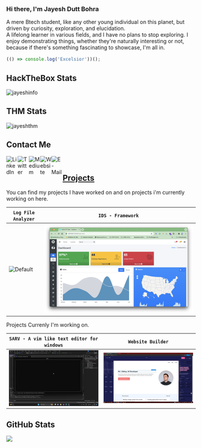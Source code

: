 
### Hi there, I'm Jayesh Dutt Bohra
A mere Btech student, like any other young individual on this planet, but driven by curiosity, exploration, and elucidation.<br>
A lifelong learner in various fields, and I have no plans to stop exploring. I enjoy demonstrating things, whether they're naturally interesting or not, because if there's something fascinating to showcase, I'm all in. 

```javascript
(() => console.log('Excelsior'))();
```

## HackTheBox Stats
![jayeshinfo](http://www.hackthebox.eu/badge/image/395271)

## THM Stats
![jayeshthm](https://tryhackme-badges.s3.amazonaws.com/TheMaxFort.png)

## Contact Me
<a href="https://www.linkedin.com/in/jayesh-dutt-bohra/" target="_blank">
  <img align="left" alt="LinkedIn" width="30px" src="https://img.icons8.com/color/48/000000/linkedin.png"/>
</a>
<a href="https://twitter.com/bohrajayesh" target="_blank">
  <img align="left" alt="Twitter" width="30px" src="https://img.icons8.com/color/48/000000/twitter.png"/>
</a>
<a href="https://bohrajayesh.medium.com/" target="_blank">
  <img align="left" alt="Medium" width="30px" src="https://img.icons8.com/color/48/000000/medium-monogram.png" />
</a>
<a href="https://bohradjayesh.github.io/blogs/" target="_blank">
  <img align="left" alt="Website" width="30px" src="https://img.icons8.com/color/48/000000/domain.png" />
</a>
<a href="mailto:bohrajayeshdutt@gmail.com" target="_blank">
  <img align="left" alt="E-Mail" width="30px" src="https://img.icons8.com/color/48/000000/email.png" />
</a>
<br>

## [Projects](https://github.com/bohradjayesh)

You can find my projects I have worked on and on projects i'm currently working on here.

| `Log File Analyzer` | `IDS - Framework` |
| --- |  --- |
| ![Default](https://unsplash.com/photos/captcha-cvBBO4PzWPg) | ![Forest](https://github.com/BohraDJayesh/BohraDJayesh/blob/main/IDS.png) |

Projects Currenly I'm working on.

| `SARV - A vim like text editor for windows` | `Website Builder` |
| --- |  --- |
| ![Ocean](https://github.com/BohraDJayesh/BohraDJayesh/blob/main/Sarv.png) | ![Dark](https://github.com/BohraDJayesh/BohraDJayesh/blob/main/Website-Builder.jpg) |

## GitHub Stats
<p>
  <img src="https://github-profile-trophy.vercel.app/?username=bohradjayesh&theme=onedark&no-frame=true&column=7" />
</p>


